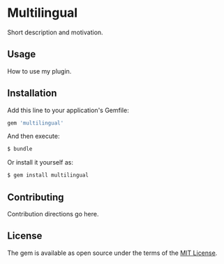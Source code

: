 # Multilingual
Short description and motivation.

## Usage
How to use my plugin.

## Installation
Add this line to your application's Gemfile:

```ruby
gem 'multilingual'
```

And then execute:
```bash
$ bundle
```

Or install it yourself as:
```bash
$ gem install multilingual
```

## Contributing
Contribution directions go here.

## License
The gem is available as open source under the terms of the [MIT License](https://opensource.org/licenses/MIT).
